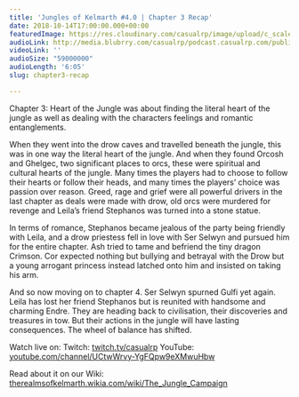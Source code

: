 ```yaml
---
title: 'Jungles of Kelmarth #4.0 | Chapter 3 Recap'
date: 2018-10-14T17:00:00.000+00:00
featuredImage: https://res.cloudinary.com/casualrp/image/upload/c_scale,f_auto,w_1600/v1539577325/chapter4/instagram.jpg
audioLink: http://media.blubrry.com/casualrp/podcast.casualrp.com/public/Chapter-3-Recap-Heart-of-the-Jungle.mp3
videoLink: ''
audioSize: "59000000"
audioLength: '6:05'
slug: chapter3-recap

---
```

Chapter 3: Heart of the Jungle was about finding the literal heart of the jungle as well as dealing with the characters feelings and romantic entanglements.

When they went into the drow caves and travelled beneath the jungle, this was in one way the literal heart of the jungle. And when they found Orcosh and Ghelgec, two significant places to orcs, these were spiritual and cultural hearts of the jungle. Many times the players had to choose to follow their hearts or follow their heads, and many times the players’ choice was passion over reason. Greed, rage and grief were all powerful drivers in the last chapter as deals were made with drow, old orcs were murdered for revenge and Leila’s friend Stephanos was turned into a stone statue.

In terms of romance, Stephanos became jealous of the party being friendly with Leila, and a drow priestess fell in love with Ser Selwyn and pursued him for the entire chapter. Ash tried to tame and befriend the tiny dragon Crimson. Cor expected nothing but bullying and betrayal with the Drow but a young arrogant princess instead latched onto him and insisted on taking his arm.

And so now moving on to chapter 4. Ser Selwyn spurned Gulfi yet again. Leila has lost her friend Stephanos but is reunited with handsome and charming Endre. They are heading back to civilisation, their discoveries and treasures in tow. But their actions in the jungle will have lasting consequences. The wheel of balance has shifted.

Watch live on:
Twitch: [twitch.tv/casualrp](https://www.twitch.tv/casualrp)
YouTube: [youtube.com/channel/UCtwWrvy-YgFQpw9eXMwuHbw](https://www.youtube.com/channel/UCtwWrvy-YgFQpw9eXMwuHbw)

Read about it on our Wiki: [therealmsofkelmarth.wikia.com/wiki/The_Jungle_Campaign](http://therealmsofkelmarth.wikia.com/wiki/The_Jungle_Campaign)